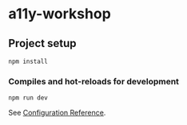 # a11y-workshop

## Project setup

```
npm install
```

### Compiles and hot-reloads for development

```
npm run dev
```

See [Configuration Reference](https://cli.vuejs.org/config/).
